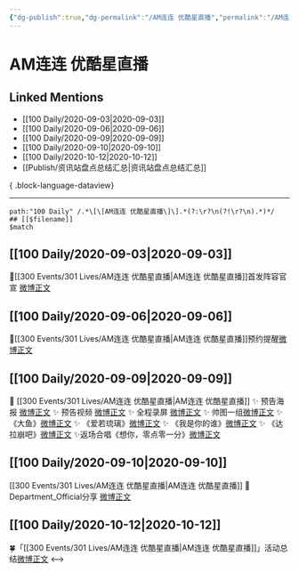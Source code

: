 ```yaml
---
{"dg-publish":true,"dg-permalink":"/AM连连 优酷星直播","permalink":"/AM连连 优酷星直播/","created":"2023-04-07T13:01:22.000+08:00","updated":"2023-04-10T16:12:29.000+08:00"}
---
```


# AM连连 优酷星直播

## Linked Mentions
- [[100 Daily/2020-09-03\|2020-09-03]]
- [[100 Daily/2020-09-06\|2020-09-06]]
- [[100 Daily/2020-09-09\|2020-09-09]]
- [[100 Daily/2020-09-10\|2020-09-10]]
- [[100 Daily/2020-10-12\|2020-10-12]]
- [[Publish/资讯站盘点总结汇总\|资讯站盘点总结汇总]]

{ .block-language-dataview}

---

```expander
path:"100 Daily" /.*\[\[AM连连 优酷星直播\]\].*(?:\r?\n(?!\r?\n).*)*/
## [[$filename]]
$match
```
## [[100 Daily/2020-09-03\|2020-09-03]]
💫[[300 Events/301 Lives/AM连连 优酷星直播\|AM连连 优酷星直播]]首发阵容官宣 [微博正文](https://m.weibo.cn/6466290670/4545062689847301)
## [[100 Daily/2020-09-06\|2020-09-06]]
🎵[[300 Events/301 Lives/AM连连 优酷星直播\|AM连连 优酷星直播]]预约提醒[微博正文](https://m.weibo.cn/6466290670/4546265814410098)

## [[100 Daily/2020-09-09\|2020-09-09]]
🌟 [[300 Events/301 Lives/AM连连 优酷星直播\|AM连连 优酷星直播]]
✨ 预告海报 [微博正文](https://weibo.com/6466290670/JjOBblsYZ)
✨ 预告视频 [微博正文](https://weibo.com/6466290670/JjPUxCGHX)
✨ 全程录屏 [微博正文](https://weibo.com/6466290670/JjSSCp46j)
✨ 帅图一组[微博正文](https://m.weibo.cn/6466290670/4547406152074157)
✨ 《大鱼》[微博正文](https://weibo.com/6466290670/JjSfb097F)
✨ 《爱若琉璃》[微博正文](https://weibo.com/6466290670/JjScEAyyh)
✨ 《我是你的谁》[微博正文](https://weibo.com/6466290670/JjSjAkVld)
✨ 《达拉崩吧》[微博正文](https://weibo.com/6466290670/JjStc3JIe)
✨返场合唱《想你，零点零一分》[微博正文](https://weibo.com/6466290670/JjSLfECJ9)
## [[100 Daily/2020-09-10\|2020-09-10]]
[[300 Events/301 Lives/AM连连 优酷星直播\|AM连连 优酷星直播]]
💫Department_Official分享 [微博正文](https://m.weibo.cn/6466290670/4547690957905755)
## [[100 Daily/2020-10-12\|2020-10-12]]
🍀「[[300 Events/301 Lives/AM连连 优酷星直播\|AM连连 优酷星直播]]」活动总结[微博正文](https://m.weibo.cn/6466290670/4559341530908289)
<-->